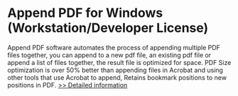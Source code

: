 # Append PDF for Windows (Workstation/Developer License)
Append PDF software automates the process of appending multiple PDF files together, you can append to a new pdf file, an existing pdf file or append a list of files together, the result file is optimized for space. PDF Size optimization is over 50% better than appending files in Acrobat and using other tools that use Acrobat to append, Retains bookmark positions to new positions in PDF.
[>> Detailed information](https://secure.shareit.com/shareit/product.html?productid=300366735&affiliateid=200057808)